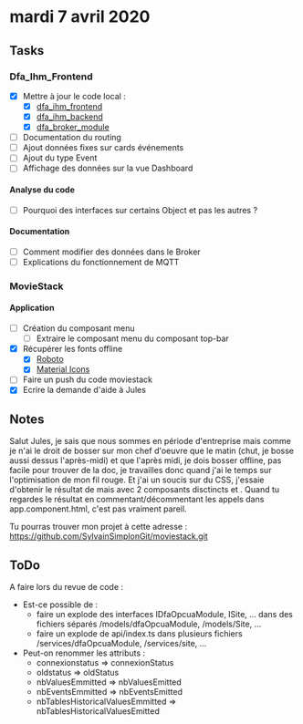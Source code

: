 # mardi 7 avril 2020

## Tasks

### Dfa_Ihm_Frontend

- [x] Mettre à jour le code local :
  - [x] [dfa_ihm_frontend](../../../../../_Chef_Oeuvre/dfa_ihm_frontend)
  - [x] [dfa_ihm_backend](../../../../../_Chef_Oeuvre/dfa_ihm_backend)
  - [x] [dfa_broker_module](../../../../../_Chef_Oeuvre/dfa_broker_module)
- [ ] Documentation du routing
- [ ] Ajout données fixes sur cards événements
- [ ] Ajout du type Event
- [ ] Affichage des données sur la vue Dashboard

#### Analyse du code

- [ ] Pourquoi des interfaces sur certains Object et pas les autres ?

#### Documentation

- [ ] Comment modifier des données dans le Broker
- [ ] Explications du fonctionnement de MQTT

### MovieStack

#### Application

- [ ] Création du composant menu
  - [ ] Extraire le composant menu du composant top-bar
- [x] Récupérer les fonts offline
  - [x] [Roboto](https://fonts.googleapis.com/css?family=Roboto:300,400,500&display=swap)
  - [x] [Material Icons](https://fonts.googleapis.com/icon?family=Material+Icons)
- [ ] Faire un push du code moviestack
- [x] Ecrire la demande d'aide à Jules

## Notes

Salut Jules, je sais que nous sommes en période d'entreprise mais comme je n'ai le droit de bosser sur mon chef d'oeuvre que le matin (chut, je bosse aussi dessus l'après-midi) et que l'après midi, je dois bosser offline, pas facile pour trouver de la doc, je travailles donc quand j'ai le temps sur l'optimisation de mon fil rouge.
Et j'ai un soucis sur du CSS, j'essaie d'obtenir le résultat de <app-top-bar-menu> mais avec 2 composants disctincts <app-top-bar> et <app-menu>.
Quand tu regardes le résultat en commentant/décommentant les appels dans app.component.html, c'est pas vraiment pareil.

Tu pourras trouver mon projet à cette adresse : https://github.com/SylvainSimplonGit/moviestack.git

## ToDo

A faire lors du revue de code :

- Est-ce possible de :
  - faire un explode des interfaces IDfaOpcuaModule, ISite, ... dans des fichiers séparés /models/dfaOpcuaModule, /models/Site, ...
  - faire un explode de api/index.ts dans plusieurs fichiers /services/dfaOpcuaModule, /services/site, ...
- Peut-on renommer les attributs :
  - connexionstatus => connexionStatus
  - oldstatus => oldStatus
  - nbValuesEmmitted => nbValuesEmitted
  - nbEventsEmmitted => nbEventsEmitted
  - nbTablesHistoricalValuesEmmitted => nbTablesHistoricalValuesEmitted
